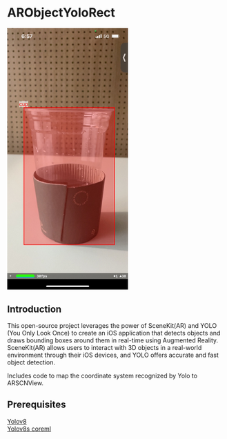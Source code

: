# ARObjectYoloRect

<img src="https://github.com/newrachael/ARObjectYoloRect/blob/main/Image/YoloCup.jpeg?raw=true" width="280" />

## Introduction

This open-source project leverages the power of SceneKit(AR) and YOLO (You Only Look Once) to create an iOS application that detects objects and draws bounding boxes around them in real-time using Augmented Reality. SceneKit(AR) allows users to interact with 3D objects in a real-world environment through their iOS devices, and YOLO offers accurate and fast object detection.

Includes code to map the coordinate system recognized by Yolo to ARSCNView.


## Prerequisites
[Yolov8](https://github.com/ultralytics/ultralytics)  
[Yolov8s coreml](https://github.com/john-rocky/CoreML-Models#yolov8)


